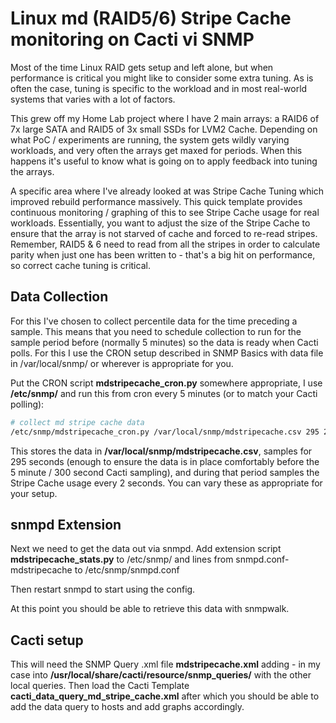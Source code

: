 # Linux md (RAID5/6) Stripe Cache monitoring on Cacti vi SNMP

Most of the time Linux RAID gets setup and left alone, but when performance is critical you might like to consider some extra tuning. As is often the case, tuning is specific to the workload and in most real-world systems that varies with a lot of factors.

This grew off my Home Lab project where I have 2 main arrays: a RAID6 of 7x large SATA and RAID5 of 3x small SSDs for LVM2 Cache. Depending on what PoC / experiments are running, the system gets wildly varying workloads, and very often the arrays get maxed for periods. When this happens it's useful to know what is going on to apply feedback into tuning the arrays.

A specific area where I've already looked at was Stripe Cache Tuning which improved rebuild performance massively. This quick template provides continuous monitoring / graphing of this to see Stripe Cache usage for real workloads. Essentially, you want to adjust the size of the Stripe Cache to ensure that the array is not starved of cache and forced to re-read stripes. Remember, RAID5 & 6 need to read from all the stripes in order to calculate parity when just one has been written to - that's a big hit on performance, so correct cache tuning is critical.

## Data Collection

For this I've chosen to collect percentile data for the time preceding a sample. This means that you need to schedule collection to run for the sample period before (normally 5 minutes) so the data is ready when Cacti polls. For this I use the CRON setup described in SNMP Basics with data file in /var/local/snmp/ or wherever is appropriate for you.

Put the CRON script **mdstripecache\_cron.py** somewhere appropriate, I use **/etc/snmp/** and run this from cron every 5 minutes (or to match your Cacti polling):

```sh
# collect md stripe cache data
/etc/snmp/mdstripecache_cron.py /var/local/snmp/mdstripecache.csv 295 2 &
```

This stores the data in **/var/local/snmp/mdstripecache.csv**, samples for 295 seconds (enough to ensure the data is in place comfortably before the 5 minute / 300 second Cacti sampling), and during that period samples the Stripe Cache usage every 2 seconds. You can vary these as appropriate for your setup.

## snmpd Extension

Next we need to get the data out via snmpd. Add extension script **mdstripecache\_stats.py** to /etc/snmp/ and lines from snmpd.conf-mdstripecache to /etc/snmp/snmpd.conf

Then restart snmpd to start using the config.

At this point you should be able to retrieve this data with snmpwalk.

## Cacti setup

This will need the SNMP Query .xml file **mdstripecache.xml** adding - in my case into **/usr/local/share/cacti/resource/snmp_queries/** with the other local queries. Then load the Cacti Template **cacti_data_query_md_stripe_cache.xml** after which you should be able to add the data query to hosts and add graphs accordingly.
